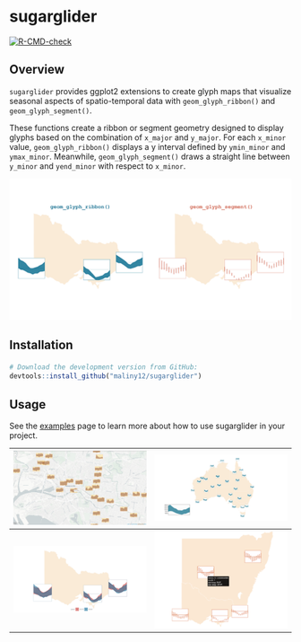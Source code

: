 
<!-- README.md is generated from README.Rmd. Please edit that file -->

# sugarglider

<!-- badges: start -->

[![R-CMD-check](https://github.com/maliny12/sugarglider/actions/workflows/R-CMD-check.yaml/badge.svg)](https://github.com/maliny12/sugarglider/actions/workflows/R-CMD-check.yaml)

<!-- badges: end -->

## Overview

`sugarglider` provides ggplot2 extensions to create glyph maps that
visualize seasonal aspects of spatio-temporal data with
`geom_glyph_ribbon()` and `geom_glyph_segment()`.

These functions create a ribbon or segment geometry designed to display
glyphs based on the combination of `x_major` and `y_major`. For each
`x_minor` value, `geom_glyph_ribbon()` displays a y interval defined by
`ymin_minor` and `ymax_minor`. Meanwhile, `geom_glyph_segment()` draws a
straight line between `y_minor` and `yend_minor` with respect to
`x_minor`.

![](man/figures/ribbon-segment-plot.png)

## Installation

``` r
# Download the development version from GitHub:
devtools::install_github("maliny12/sugarglider")
```

## Usage

See the
[examples](https://maliny12.github.io/sugarglider/articles/Examples.html)
page to learn more about how to use sugarglider in your project.

| [![Image 1](man/figures/leaflet-screenshot.png)](https://maliny12.github.io/sugarglider/articles/sugarglider.html) |    [![Image 2](man/figures/legend_plot.png)](https://maliny12.github.io/sugarglider/articles/Examples.html)    |
|:------------------------------------------------------------------------------------------------------------------:|:--------------------------------------------------------------------------------------------------------------:|
|      [![Image 3](man/figures/color-glyph.png)](https://maliny12.github.io/sugarglider/articles/Examples.html)      | [![Image 4](man/figures/segment-girafe.png)](https://maliny12.github.io/sugarglider/articles/sugarglider.html) |
